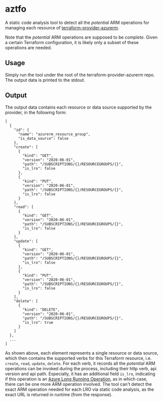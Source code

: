 # aztfo

A static code analysis tool to detect all the *potential* ARM operations for managing each resource of [terraform-provider-azurerm](https://github.com/hashicorp/terraform-provider-azurerm).

Note that the *potential* ARM operations are supposed to be *complete*. Given a certain Terraform configuration, it is likely only a subset of these operations are needed.

## Usage

Simply run the tool under the root of the terraform-provider-azurerm repo. The output data is printed to the stdout.

## Output

The output data contains each resource or data source supported by the provider, in the following form:

```
[
  {
    "id": {
      "name": "azurerm_resource_group",
      "is_data_source": false
    },
    "create": [
      {
        "kind": "GET",
        "version": "2020-06-01",
        "path": "/SUBSCRIPTIONS/{}/RESOURCEGROUPS/{}",
        "is_lro": false
      },
      {
        "kind": "PUT",
        "version": "2020-06-01",
        "path": "/SUBSCRIPTIONS/{}/RESOURCEGROUPS/{}",
        "is_lro": false
      }
    ],
    "read": [
      {
        "kind": "GET",
        "version": "2020-06-01",
        "path": "/SUBSCRIPTIONS/{}/RESOURCEGROUPS/{}",
        "is_lro": false
      }
    ],
    "update": [
      {
        "kind": "GET",
        "version": "2020-06-01",
        "path": "/SUBSCRIPTIONS/{}/RESOURCEGROUPS/{}",
        "is_lro": false
      },
      {
        "kind": "PUT",
        "version": "2020-06-01",
        "path": "/SUBSCRIPTIONS/{}/RESOURCEGROUPS/{}",
        "is_lro": false
      }
    ],
    "delete": [
      {
        "kind": "DELETE",
        "version": "2020-06-01",
        "path": "/SUBSCRIPTIONS/{}/RESOURCEGROUPS/{}",
        "is_lro": true
      }
    ]
  },
  ...
]
```

As shown above, each element represents a single resource or data source, which then contains the supported verbs for this Terraform resource, i.e. `create`, `read`, `update`, `delete`. For each verb, it records all the *potential* ARM operations can be invoked during the process, including their http verb, api version and api path. Especially, it has an additional field `is_lro`, indicating if this operation is an [Azure Long Running Operation](https://github.com/Azure/azure-resource-manager-rpc/blob/master/v1.0/async-api-reference.md), as in which case, there can be one more ARM operation involved. The tool can't detect the exact ARM operation needed for each LRO via static code analysis, as the exact URL is returned in runtime (from the response).
